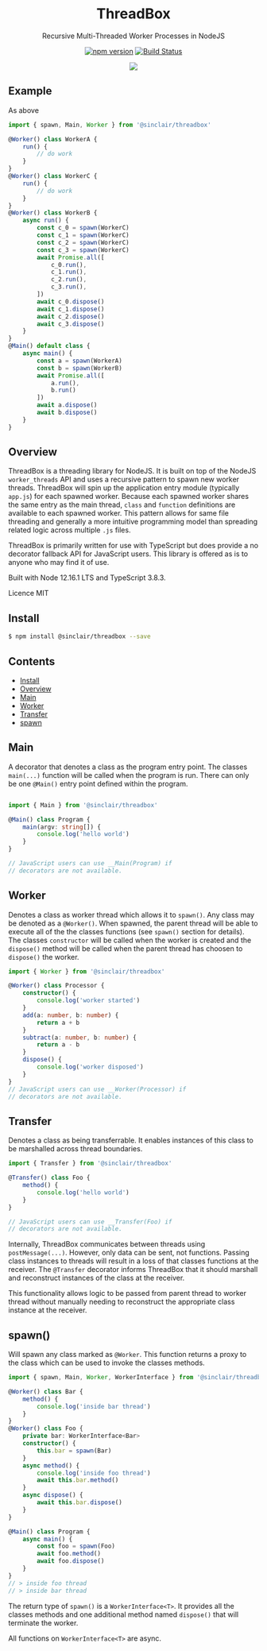 <div align='center'>

<h1>ThreadBox</h1>

<p>Recursive Multi-Threaded Worker Processes in NodeJS</p>

[![npm version](https://badge.fury.io/js/%40sinclair%2Fthreadbox.svg)](https://badge.fury.io/js/%40sinclair%2Fthreadbox)
[![Build Status](https://travis-ci.org/sinclairzx81/threadbox.svg?branch=master)](https://travis-ci.org/sinclairzx81/threadbox)

<img src='./docs/logo.png'></img>

</div>

## Example

As above

```typescript
import { spawn, Main, Worker } from '@sinclair/threadbox'

@Worker() class WorkerA {
    run() {
        // do work
    }
}
@Worker() class WorkerC {
    run() {
        // do work
    }
}
@Worker() class WorkerB {
    async run() {
        const c_0 = spawn(WorkerC)
        const c_1 = spawn(WorkerC)
        const c_2 = spawn(WorkerC)
        const c_3 = spawn(WorkerC)
        await Promise.all([
            c_0.run(),
            c_1.run(),
            c_2.run(),
            c_3.run(),
        ])
        await c_0.dispose()
        await c_1.dispose()
        await c_2.dispose()
        await c_3.dispose()
    }
}
@Main() default class {
    async main() {
        const a = spawn(WorkerA)
        const b = spawn(WorkerB)
        await Promise.all([
            a.run(),
            b.run() 
        ])
        await a.dispose()
        await b.dispose()
    }
}
```

<a name="Overview"></a>

## Overview

ThreadBox is a threading library for NodeJS. It is built on top of the NodeJS `worker_threads` API and uses a recursive pattern to spawn new worker threads. ThreadBox will spin up the application entry module (typically `app.js`) for each spawned worker. Because each spawned worker shares the same entry as the main thread, `class` and `function` definitions are available to each spawned worker. This pattern allows for same file threading and generally a more intuitive programming model than spreading related logic across multiple `.js` files.

ThreadBox is primarily written for use with TypeScript but does provide a no decorator fallback API for JavaScript users. This library is offered as is to anyone who may find it of use.

Built with Node 12.16.1 LTS and TypeScript 3.8.3.

Licence MIT

<a name="Install"></a>

## Install
```bash
$ npm install @sinclair/threadbox --save
```

## Contents
- [Install](#Install)
- [Overview](#Overview)
- [Main](#Main)
- [Worker](#Worker)
- [Transfer](#Transfer)
- [spawn](#spawn)

<a name="Main"></a>
## Main

A decorator that denotes a class as the program entry point. The classes `main(...)` function will be called when the program is run. There can only be one `@Main()` entry point defined within the program.

```typescript

import { Main } from '@sinclair/threadbox'

@Main() class Program {
    main(argv: string[]) {
        console.log('hello world')
    }
}

// JavaScript users can use __Main(Program) if
// decorators are not available.
```

<a name="Worker"></a >
## Worker

Denotes a class as worker thread which allows it to `spawn()`. Any class may be denoted as a `@Worker()`. When spawned, the parent thread will be able to execute all of the the classes functions (see `spawn()` section for details). The classes `constructor` will be called when the worker is created and the `dispose()` method will be called when the parent thread has choosen to `dispose()` the worker.
```typescript
import { Worker } from '@sinclair/threadbox'

@Worker() class Processor {
    constructor() {
        console.log('worker started')
    }
    add(a: number, b: number) {
        return a + b
    }
    subtract(a: number, b: number) {
        return a - b
    }
    dispose() {
        console.log('worker disposed')
    }
}
// JavaScript users can use __Worker(Processor) if
// decorators are not available.
```


## Transfer
Denotes a class as being transferrable. It enables instances of this class to be marshalled across thread boundaries.
```typescript
import { Transfer } from '@sinclair/threadbox'

@Transfer() class Foo {
    method() {
        console.log('hello world')
    }
}

// JavaScript users can use __Transfer(Foo) if
// decorators are not available.
```
Internally, ThreadBox communicates between threads using  `postMessage(...)`. However, only data can be sent, not functions. Passing class instances to threads will result in a loss of that classes functions at the receiver. The `@Transfer` decorator informs ThreadBox that it should marshall and reconstruct instances of the class at the receiver.

This functionality allows logic to be passed from parent thread to worker thread without manually needing to reconstruct the appropriate class instance at the receiver.

<a name="spawn"></a >
## spawn()

Will spawn any class marked as `@Worker`. This function returns a proxy to the class which can be used to invoke the classes methods.

```typescript
import { spawn, Main, Worker, WorkerInterface } from '@sinclair/threadbox'

@Worker() class Bar {
    method() { 
        console.log('inside bar thread')
    }
}
@Worker() class Foo {
    private bar: WorkerInterface<Bar>
    constructor() {
        this.bar = spawn(Bar)
    }
    async method() {
        console.log('inside foo thread')
        await this.bar.method()
    }
    async dispose() {
        await this.bar.dispose()
    }
}

@Main() class Program {
    async main() {
        const foo = spawn(Foo)
        await foo.method()
        await foo.dispose()
    }
}
// > inside foo thread
// > inside bar thread
```
The return type of `spawn()` is a `WorkerInterface<T>`. It provides all the classes methods and one additional method named `dispose()` that will terminate the worker.

All functions on `WorkerInterface<T>` are async. 
